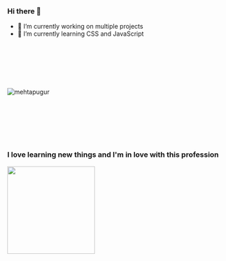 ### Hi there 👋

- 🔭 I’m currently working on multiple projects
- 🌱 I’m currently learning CSS and JavaScript
<br><br><br><br><br><br><br>


<p><img align="left" src="https://github-readme-stats.vercel.app/api/top-langs?username=mehtapugur&show_icons=true&locale=en&layout=compact" alt="mehtapugur"/></p>
<br><br><br><br><br><br><br>


### I love learning new things and I'm in love with this profession 

<img height="200px" src="https://media.giphy.com/media/L1R1tvI9svkIWwpVYr/giphy.gif"/>
